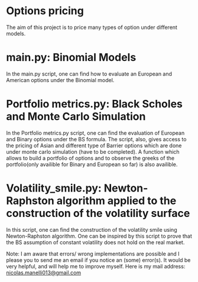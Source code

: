 # Options pricing
The aim of this project is to price many types of option under different models. 

# main.py: Binomial Models
In the main.py script, one can find how to evaluate an European and American options under the Binomial model.

# Portfolio metrics.py: Black Scholes and Monte Carlo Simulation
In the Portfolio metrics.py script, one can find the evaluation of European and Binary options under the BS formula.
The script, also, gives access to the pricing of Asian and different type of Barrier options which are done under monte carlo simulation (have to be completed).
A function which allows to build a portfolio of options and to observe the greeks of the portfolio(only availible for Binary and European so far) is also availible.

# Volatility_smile.py: Newton-Raphston algorithm applied to the construction of the volatility surface
In this script, one can find the construction of the volatility smile using Newton-Raphston algorithm. One can be inspired by this script to prove that the BS assumption of constant volatility does not hold on the real market.

Note: I am aware that errors/ wrong implementations are possible and I please you to send me an email if you notice an (some) error(s). It would be very helpful, and will help me to improve myself. 
Here is my mail address: nicolas.manelli013@gmail.com
